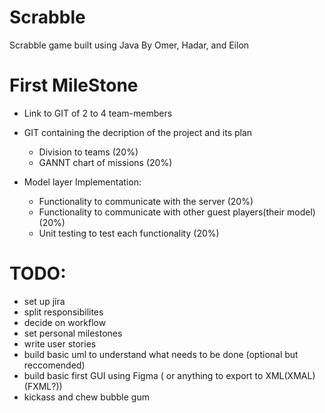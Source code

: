 # Scrabble
Scrabble game built using Java 
By Omer, Hadar, and Eilon



# First MileStone 

- Link to GIT of 2 to 4 team-members

- GIT containing the decription of the project and its plan
    * Division to teams (20%)
    * GANNT chart of missions (20%)

- Model layer Implementation:
    * Functionality to communicate with the server (20%)
    * Functionality to communicate with other guest players(their model) (20%)
    * Unit testing to test each functionality (20%)
    
# TODO:
- set up jira 
- split responsibilites 
- decide on workflow 
- set personal milestones
- write user stories 
- build basic uml to understand what needs to be done (optional but reccomended) 
- build basic first GUI using Figma ( or anything to export to XML(XMAL) (FXML?))
- kickass and chew bubble gum



